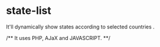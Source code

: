 # state-list
It'll dynamically show states according to selected countries .

/**
It uses PHP, AJaX and JAVASCRIPT.
**/
